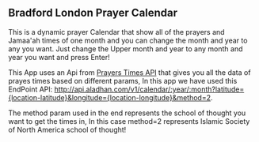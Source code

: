## Bradford London Prayer Calendar

This is a dynamic prayer Calendar that show all of the prayers and Jamaa'ah times of one month and you can change the month and year to any you want.
Just change the Upper month and year to any month and year you want and press Enter!

This App uses an Api from [Prayers Times API](https://aladhan.com/prayer-times-api) that gives you all the data of prayes times based on different params, In this app we have used this EndPoint API: http://api.aladhan.com/v1/calendar/:year/:month?latitude={location-latitude}&longitude={location-longitude}&method=2.

The method param used in the end represents the school of thought you want to get the times in, In this case method=2 represents Islamic Society of North America school of thought!
